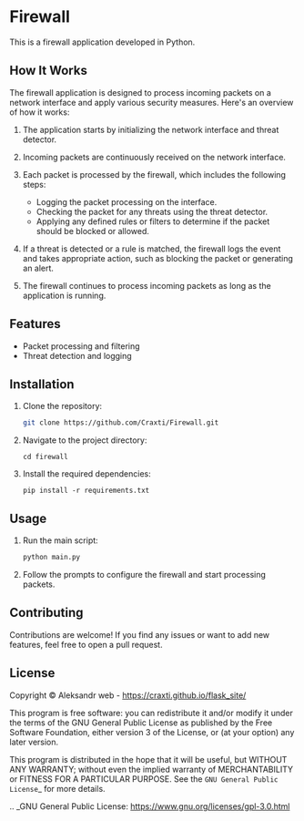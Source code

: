 # Firewall

This is a firewall application developed in Python.


## How It Works

The firewall application is designed to process incoming packets on a network interface and apply various security measures. Here's an overview of how it works:

1. The application starts by initializing the network interface and threat detector.

2. Incoming packets are continuously received on the network interface.

3. Each packet is processed by the firewall, which includes the following steps:
   - Logging the packet processing on the interface.
   - Checking the packet for any threats using the threat detector.
   - Applying any defined rules or filters to determine if the packet should be blocked or allowed.

4. If a threat is detected or a rule is matched, the firewall logs the event and takes appropriate action, such as blocking the packet or generating an alert.

5. The firewall continues to process incoming packets as long as the application is running.



## Features

- Packet processing and filtering
- Threat detection and logging

## Installation

1. Clone the repository:

   ```bash
   git clone https://github.com/Craxti/Firewall.git

2. Navigate to the project directory:

       cd firewall

3. Install the required dependencies:

       pip install -r requirements.txt

## Usage

1. Run the main script:

   ```bash
   python main.py

2. Follow the prompts to configure the firewall and start processing packets.

## Contributing

Contributions are welcome! If you find any issues or want to add new features, feel free to open a pull request.


## License

Copyright © Aleksandr
web - https://craxti.github.io/flask_site/

This program is free software: you can redistribute it and/or modify it under
the terms of the GNU General Public License as published by the Free Software
Foundation, either version 3 of the License, or (at your option) any later
version.

This program is distributed in the hope that it will be useful, but WITHOUT ANY
WARRANTY; without even the implied warranty of MERCHANTABILITY or FITNESS FOR A
PARTICULAR PURPOSE. See the `GNU General Public License`_ for more details.


.. _GNU General Public License: https://www.gnu.org/licenses/gpl-3.0.html